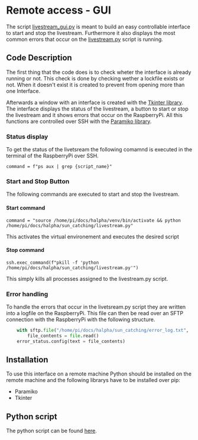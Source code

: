 # Remote access - GUI
The script [livestream_gui.py](https://github.com/pmodwrc/halpha/blob/main/GUI/livestream_gui.py) is meant to build an easy controllable interface to start and stop the livestream. Furthermore it also displays the most common errors that occur on the [livestream.py](https://github.com/pmodwrc/halpha/blob/main/sun_catching/livestream.py) script is running. 

## Code Description
The first thing that the code does is to check wheter the interface is already running or not. This check is done by checking wether a lockfile exists or not. When it doesn't exist it is created to prevent from opening more than one Interface.

Afterwards a window with an interface is created with the [Tkinter library](https://docs.python.org/3/library/tkinter.html). The interface displays the status of the livestream, a button to start or stop the livestream and it shows errors that occur on the RaspberryPi. All this functions are controlled over SSH with the [Paramiko library](https://www.paramiko.org/).

### Status display
To get the status of the livetsream the following comamnd is executed in the terminal of the RaspberryPi over SSH.

```
command = f"ps aux | grep {script_name}"   

```

### Start and Stop Button
The following commands are executed to start and stop the livestream.

#### Start command
```
command = "source /home/pi/docs/halpha/venv/bin/activate && python /home/pi/docs/halpha/sun_catching/livestream.py"
```
This activates the virtual environement and executes the desired script
#### Stop command
```
ssh.exec_command(f"pkill -f 'python /home/pi/docs/halpha/sun_catching/livestream.py'")
```
This simply kills all processes assigned to the livestream.py script.

### Error handling
To handle the errors that occur in the livetsream.py script they are written into a logfile on the RaspberryPi. This file can then be read over an SFTP connection with the RaspberryPi with the following structure.
```python
    with sftp.file("/home/pi/docs/halpha/sun_catching/error_log.txt", 'r') as file:
        file_contents = file.read()
    error_status.config(text = file_contents)
```

## Installation
To use this interface on a remote machine Python should be installed on the remote machine and the following librarys have to be installed over pip:

- Paramiko
- Tkinter

## Python script
The python script can be found [here]().

